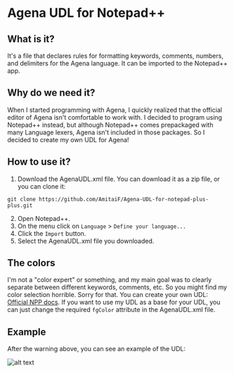 # Agena UDL for Notepad++
## What is it?
It's a file that declares rules for formatting keywords, comments, numbers, and delimiters for the Agena language.
It can be imported to the Notepad++ app.
## Why do we need it?
When I started programming with Agena, I quickly realized that the official editor of Agena isn't comfortable to work with.
I decided to program using Notepad++ instead, but although Notepad++ comes prepackaged with many Language lexers, Agena isn't included in those packages.
So I decided to create my own UDL for Agena!
## How to use it?
1. Download the AgenaUDL.xml file. You can download it as a zip file, or you can clone it:
```
git clone https://github.com/AmitaiF/Agena-UDL-for-notepad-plus-plus.git
````
2. Open Notepad++.
3. On the menu click on ```Language``` > ```Define your language...```
4. Click the ```Import``` button.
5. Select the AgenaUDL.xml file you downloaded.
## The colors
I'm not a "color expert" or something, and my main goal was to clearly separate between different keywords, comments, etc.
So you might find my color selection horrible. Sorry for that.
You can create your own UDL: [Official NPP docs](https://npp-user-manual.org/docs/user-defined-language-system/).
If you want to use my UDL as a base for your UDL, you can just change the required ```fgColor``` attribute in the AgenaUDL.xml file.
## Example
After the warning above, you can see an example of the UDL:


![alt text](https://github.com/AmitaiF/Agena-UDL-for-notepad-plus-plus/blob/main/Agena%20UDL%20Example.png "Agena UDL Example")
